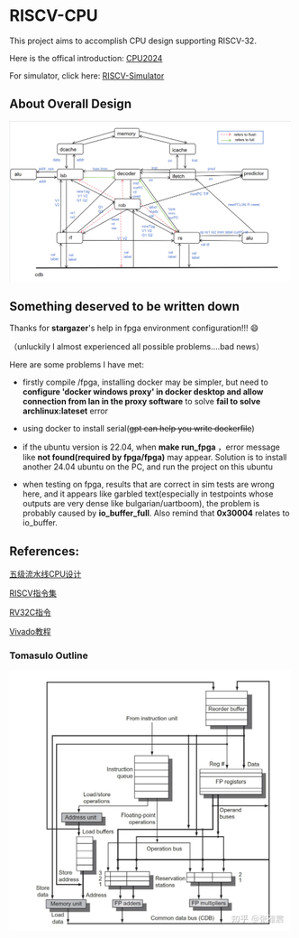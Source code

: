 # RISCV-CPU

This project aims to accomplish CPU design supporting RISCV-32.

Here is the offical introduction: [CPU2024](https://github.com/ACMClassCourse-2023/CPU2024/)

For simulator, click here: [RISCV-Simulator](https://github.com/lzy001Yuki/RISCV-Simulator)

## About Overall Design
<img src="figures/myTomasulo(3).png" width="500" align=center />

## Something deserved to be written down

Thanks for **stargazer**'s help in fpga environment configuration!!! :smile:

（unluckily I almost experienced all possible problems....bad news）

Here are some problems I have met:

- firstly compile /fpga, installing docker may be simpler, but need to **configure 'docker windows proxy' in docker desktop and allow connection from lan in the proxy software** to solve **fail to solve archlinux:lateset** error

- using docker to install serial(~~gpt can help you write dockerfile~~)

- if the ubuntu version is 22.04, when **make run_fpga** ，error message like **<package x.x.x> not found(required by fpga/fpga)** may appear. Solution is to install another 24.04 ubuntu on the PC, and run the project on this ubuntu

- when testing on fpga, results that are correct in sim tests are wrong here, and it appears like garbled text(especially in testpoints whose outputs are very dense like bulgarian/uartboom), the problem is probably caused by **io_buffer_full**. Also remind that **0x30004** relates to io_buffer.

## References:

[五级流水线CPU设计](https://notes.widcard.win/undergraduate/cs/report/)


[RISCV指令集](https://blog.csdn.net/qq_57502075/article/details/132015845)

[RV32C指令](https://blog.csdn.net/qq_38798111/article/details/129745919)

[Vivado教程](https://vlab.ustc.edu.cn/guide/doc_vivado.html)

### Tomasulo Outline
<img src="figures/Tomasulo.jpg" width="500" align=center />
